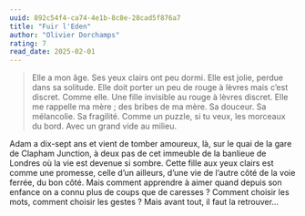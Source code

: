 ```yaml
---
uuid: 892c54f4-ca74-4e1b-8c8e-28cad5f876a7
title: "Fuir l'Eden"
author: "Olivier Dorchamps"
rating: 7
read_date: 2025-02-01
---
```


> Elle a mon âge. Ses yeux clairs ont peu dormi. Elle est jolie, perdue dans sa solitude. Elle doit porter un peu de rouge à lèvres mais c’est discret. Comme elle. Une fille invisible au rouge à lèvres discret. Elle me rappelle ma mère ; des bribes de ma mère. Sa douceur. Sa mélancolie. Sa fragilité. Comme un puzzle, si tu veux, les morceaux du bord. Avec un grand vide au milieu.

Adam a dix-sept ans et vient de tomber amoureux, là, sur le quai de la gare de Clapham Junction, à deux pas de cet immeuble de la banlieue de Londres où la vie est devenue si sombre. Cette fille aux yeux clairs est comme une promesse, celle d’un ailleurs, d’une vie de l’autre côté de la voie ferrée, du bon côté. Mais comment apprendre à aimer quand depuis son enfance on a connu plus de coups que de caresses ? Comment choisir les mots, comment choisir les gestes ?
Mais avant tout, il faut la retrouver…